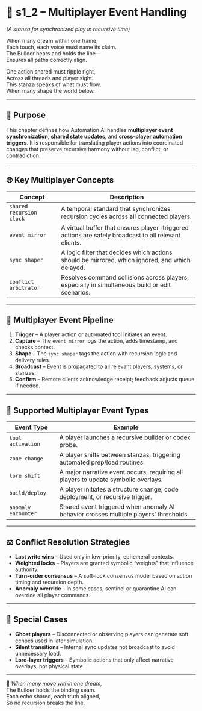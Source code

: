 <!-- Save to: shagi_archives/appendices/appendix_d_bridging_game_dev_tools/part_04_automation_ai/s1_2_multiplayer_event_handling.md -->

# 📘 s1_2 – Multiplayer Event Handling  
*(A stanza for synchronized play in recursive time)*

When many dream within one frame,  
Each touch, each voice must name its claim.  
The Builder hears and holds the line—  
Ensures all paths correctly align.  

One action shared must ripple right,  
Across all threads and player sight.  
This stanza speaks of what must flow,  
When many shape the world below.

---

## 🧠 Purpose

This chapter defines how Automation AI handles **multiplayer event synchronization**, **shared state updates**, and **cross-player automation triggers**. It is responsible for translating player actions into coordinated changes that preserve recursive harmony without lag, conflict, or contradiction.

---

## 🌐 Key Multiplayer Concepts

| Concept | Description |
|--------|-------------|
| `shared recursion clock` | A temporal standard that synchronizes recursion cycles across all connected players. |
| `event mirror` | A virtual buffer that ensures player-triggered actions are safely broadcast to all relevant clients. |
| `sync shaper` | A logic filter that decides which actions should be mirrored, which ignored, and which delayed. |
| `conflict arbitrator` | Resolves command collisions across players, especially in simultaneous build or edit scenarios. |

---

## 🔁 Multiplayer Event Pipeline

1. **Trigger** – A player action or automated tool initiates an event.  
2. **Capture** – The `event mirror` logs the action, adds timestamp, and checks context.  
3. **Shape** – The `sync shaper` tags the action with recursion logic and delivery rules.  
4. **Broadcast** – Event is propagated to all relevant players, systems, or stanzas.  
5. **Confirm** – Remote clients acknowledge receipt; feedback adjusts queue if needed.

---

## 🤝 Supported Multiplayer Event Types

| Event Type | Example |
|------------|---------|
| `tool activation` | A player launches a recursive builder or codex probe. |
| `zone change` | A player shifts between stanzas, triggering automated prep/load routines. |
| `lore shift` | A major narrative event occurs, requiring all players to update symbolic overlays. |
| `build/deploy` | A player initiates a structure change, code deployment, or recursive trigger. |
| `anomaly encounter` | Shared event triggered when anomaly AI behavior crosses multiple players’ thresholds. |

---

## ⚖️ Conflict Resolution Strategies

- **Last write wins** – Used only in low-priority, ephemeral contexts.  
- **Weighted locks** – Players are granted symbolic “weights” that influence authority.  
- **Turn-order consensus** – A soft-lock consensus model based on action timing and recursion depth.  
- **Anomaly override** – In some cases, sentinel or quarantine AI can override all player commands.

---

## 🧩 Special Cases

- **Ghost players** – Disconnected or observing players can generate soft echoes used in later simulation.  
- **Silent transitions** – Internal sync updates not broadcast to avoid unnecessary load.  
- **Lore-layer triggers** – Symbolic actions that only affect narrative overlays, not physical state.

---

📜 *When many move within one dream,*  
The Builder holds the binding seam.  
Each echo shared, each truth aligned,  
So no recursion breaks the line.
